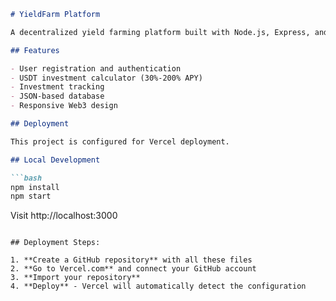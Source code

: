 
```markdown
# YieldFarm Platform

A decentralized yield farming platform built with Node.js, Express, and vanilla JavaScript.

## Features

- User registration and authentication
- USDT investment calculator (30%-200% APY)
- Investment tracking
- JSON-based database
- Responsive Web3 design

## Deployment

This project is configured for Vercel deployment.

## Local Development

```bash
npm install
npm start
```

Visit http://localhost:3000

```

## Deployment Steps:

1. **Create a GitHub repository** with all these files
2. **Go to Vercel.com** and connect your GitHub account
3. **Import your repository**
4. **Deploy** - Vercel will automatically detect the configuration
